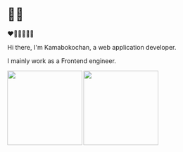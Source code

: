 # 🧸🍭
❤️🧡💛💚💙💜
<p>Hi there, I'm Kamabokochan, a web application developer.</p>
<p>I mainly work as a Frontend engineer.</p>

<div>
  <img align="left" height="170px" src="https://github-readme-stats.vercel.app/api?username=kamabokochan&theme=onedark" />
  <img align="left" height="170px" src="https://github-readme-stats.vercel.app/api/top-langs/?username=kamabokochan&layout=compact&theme=onedark" />
</div>

<!--

🐝🍯🧸❤️🧡💛💚💙💜

<img src="https://img.shields.io/badge/TypeScript-3178C6?style=flat&logo=typescript&logoColor=white" alt="typescript" />

# Hi there, I'm Your Name! 👋

🌱 I'm currently learning and building cool things.

## About Me
- 😄 Pronouns: he/him
- 🌐 Portfolio: [Your Portfolio Link](https://your-portfolio-url.com)
- 💼 LinkedIn: [Your LinkedIn Profile](https://www.linkedin.com/in/your-profile)
- 📫 How to reach me: your.email@example.com

## Technologies & Tools
[![Tech Stack](https://img.shields.io/badge/-Tech%20Stack-blue)](https://your-tech-stack.com)

## GitHub Stats
[![GitHub Stats](https://github-readme-stats.vercel.app/api?username=your-username&show_icons=true&count_private=true&hide=contribs)](https://github.com/anuraghazra/github-readme-stats)

## Top Languages
[![Top Langs](https://github-readme-stats.vercel.app/api/top-langs/?username=your-username&layout=compact)](https://github.com/anuraghazra/github-readme-stats)

## Projects
- 🚀 [Project 1](https://github.com/your-username/project1)
- 🌟 [Project 2](https://github.com/your-username/project2)
- ⚡ [Project 3](https://github.com/your-username/project3)

## Contributions
[![Your Contributions](https://ghchart.rshah.org/your-username)](https://github.com/your-username)

-->
